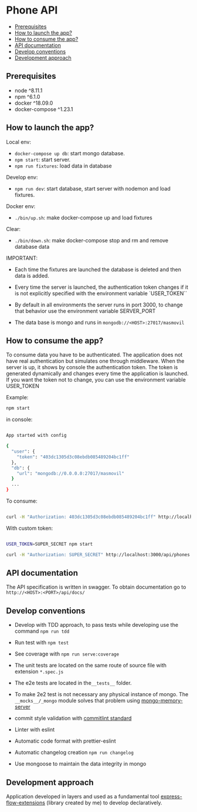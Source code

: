 # Phone API

- [Prerequisites](#Prerequisites)
- [How to launch the app?](#How-to-launch-the-app)
- [How to consume the app?](#How-to-launch-the-app)
- [API documentation](#API-documentation)
- [Develop conventions](#Develop-conventions)
- [Development approach](#Development-approach)

## Prerequisites

- node ^8.11.1
- npm ^6.1.0
- docker ^18.09.0
- docker-compose ^1.23.1

## How to launch the app?

Local env:

- `docker-compose up db`: start mongo database.
- `npm start`: start server.
- `npm run fixtures`: load data in database

Develop env:

- `npm run dev`: start database, start server with nodemon and load fixtures.

Docker env:

- `./bin/up.sh`: make docker-compose up and load fixtures

Clear:

- `./bin/down.sh`: make docker-compose stop and rm and remove database data

IMPORTANT:

- Each time the fixtures are launched the database is deleted and then data is added.

- Every time the server is launched, the authentication token changes if it is not explicitly specified with the environment variable `USER_TOKEN``
- By default in all environments the server runs in port 3000, to change that behavior use the environment variable SERVER_PORT
- The data base is mongo and runs in `mongodb://<HOST>:27017/masmovil`

## How to consume the app?

To consume data you have to be authenticated.
The application does not have real authentication but simulates one through middleware.
When the server is up, it shows by console the authentication token.
The token is generated dynamically and changes every time the application is launched.
If you want the token not to change, you can use the environment variable USER_TOKEN

Example:

```bash
npm start
```

in console:

```bash

App started with config

{
  "user": {
    "token": "403dc1305d3c08ebdb085489204bc1ff"
  },
  "db": {
    "url": "mongodb://0.0.0.0:27017/masmovil"
  }
  ...
}

```

To consume:

```bash

curl -H "Authorization: 403dc1305d3c08ebdb085489204bc1ff" http://localhost:3000/api/phones

```

With custom token:

```bash

USER_TOKEN=SUPER_SECRET npm start

curl -H "Authorization: SUPER_SECRET" http://localhost:3000/api/phones

```

## API documentation

The API specification is written in swagger. To obtain documentation go to `http://<HOST>:<PORT>/api/docs/`

## Develop conventions

- Develop with TDD approach, to pass tests while developing use the command `npm run tdd`
- Run test with `npm test`
- See coverage with `npm run serve:coverage`
- The unit tests are located on the same route of source file with extension `*.spec.js`
- The e2e tests are located in the`__tests__` folder.
- To make 2e2 test is not necessary any physical instance of mongo. The `__mocks__/_mongo` module solves that problem using [mongo-memory-server](https://www.npmjs.com/package/mongodb-memory-server)

- commit style validation with [commitlint standard](https://github.com/marionebl/commitlint/tree/master/%40commitlint/config-conventional#type-enum)
- Linter with eslint
- Automatic code format with prettier-eslint
- Automatic changelog creation `npm run changelog`
- Use mongoose to maintain the data integrity in mongo

## Development approach

Application developed in layers and used as a fundamental tool [express-flow-extensions](https://github.com/madoos/express-flow-extensions)
(library created by me) to develop declaratively.
